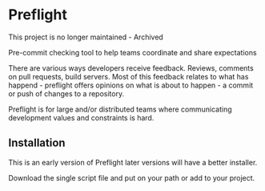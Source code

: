 # Preflight

This project is no longer maintained - Archived

Pre-commit checking tool to help teams coordinate and share expectations

There are various ways developers receive feedback. Reviews, comments on pull requests, build servers.
Most of this feedback relates to what has happend - preflight offers opinions on what is about to
happen - a commit or push of changes to a repository.

Preflight is for large and/or distributed teams where communicating development values and constraints is hard.

## Installation

This is an early version of Preflight later versions will have a better installer.

Download the single script file and put on your path or add to your project.
